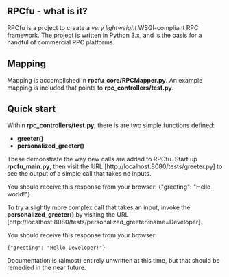 RPCfu - what is it?
-------------------

RPCfu is a project to create a _very lightweight_ WSGI-compliant RPC framework. The project is written in Python 3.x, and is the basis for a handful of commercial RPC platforms.

Mapping
-------
Mapping is accomplished in __rpcfu_core/RPCMapper.py__. An example mapping is included that points to __rpc_controllers/test.py__.

Quick start
-----------
Within __rpc_controllers/test.py__, there is are two simple functions defined:

*  __greeter()__ 
*  __personalized_greeter()__ 

These demonstrate the way new calls are added to RPCfu. Start up __rpcfu_main.py__, then visit the URL [http://localhost:8080/tests/greeter.py] to see the output of a simple call that takes no inputs.

You should receive this response from your browser:
    {"greeting": "Hello world!"}

To try a slightly more complex call that takes an input, invoke the __personalized_greeter()__ by visiting the URL [http://localhost:8080/tests/personalized_greeter?name=Developer].

You should receive this response from your browser:

    {"greeting": "Hello Developer!"}

Documentation is (almost) entirely unwritten at this time, but that should be remedied in the near future.
